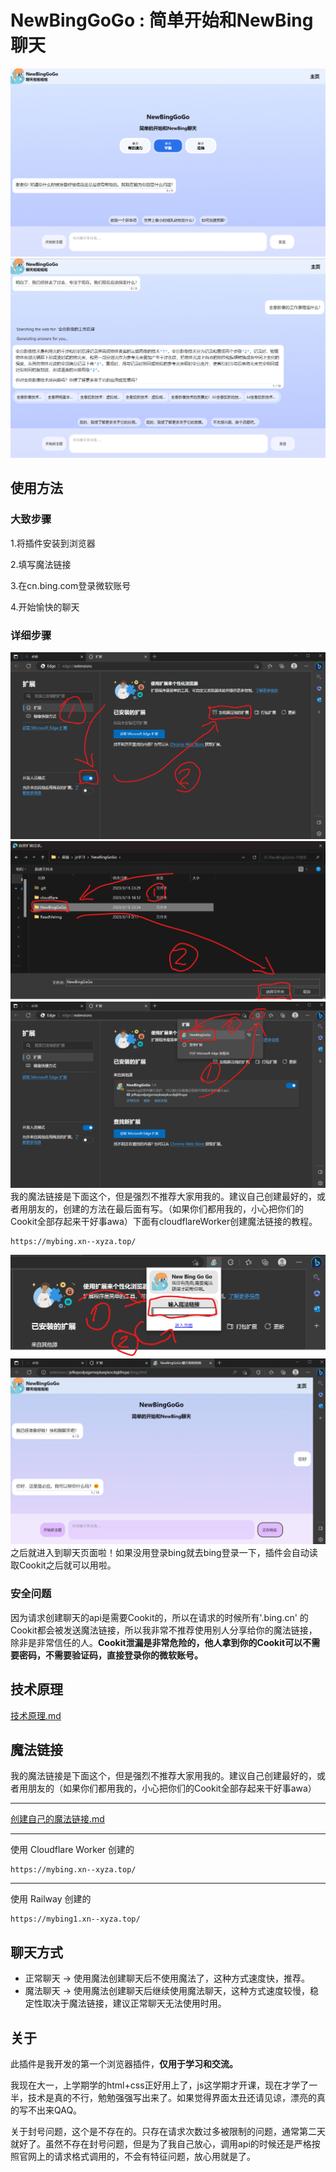 # NewBingGoGo : 简单开始和NewBing聊天

![和newbing聊天的图片](./docs/img/1.png)
![和newbing聊天的图片](./docs/img/1.1.png)


## 使用方法

### 大致步骤
1.将插件安装到浏览器

2.填写魔法链接

3.在cn.bing.com登录微软账号

4.开始愉快的聊天

### 详细步骤
![](./docs/img/4.png)
![](./docs/img/5.png)
![](./docs/img/6.png)
我的魔法链接是下面这个，但是强烈不推荐大家用我的。建议自己创建最好的，或者用朋友的，创建的方法在最后面有写。（如果你们都用我的，小心把你们的Cookit全部存起来干好事awa）下面有cloudflareWorker创建魔法链接的教程。
~~~
https://mybing.xn--xyza.top/
~~~
![](./docs/img/7.png)
![](./docs/img/8.png)
之后就进入到聊天页面啦！如果没用登录bing就去bing登录一下，插件会自动读取Cookit之后就可以用啦。


### 安全问题
因为请求创建聊天的api是需要Cookit的，所以在请求的时候所有'.bing.cn' 的Cookit都会被发送魔法链接，所以我非常不推荐使用别人分享给你的魔法链接，除非是非常信任的人。**Cookit泄漏是非常危险的，他人拿到你的Cookit可以不需要密码，不需要验证码，直接登录你的微软账号。**


## 技术原理

[技术原理.md](./docs/%E6%8A%80%E6%9C%AF%E5%8E%9F%E7%90%86.md)


## 魔法链接
我的魔法链接是下面这个，但是强烈不推荐大家用我的。建议自己创建最好的，或者用朋友的（如果你们都用我的，小心把你们的Cookit全部存起来干好事awa）

---
[创建自己的魔法链接.md](./docs/%E5%88%9B%E5%BB%BA%E8%87%AA%E5%B7%B1%E7%9A%84%E9%AD%94%E6%B3%95%E9%93%BE%E6%8E%A5.md)

---
使用 Cloudflare Worker 创建的
~~~
https://mybing.xn--xyza.top/
~~~

---
使用 Railway 创建的
~~~
https://mybing1.xn--xyza.top/
~~~



## 聊天方式
- 正常聊天 -> 使用魔法创建聊天后不使用魔法了，这种方式速度快，推荐。
- 魔法聊天 -> 使用魔法创建聊天后继续使用魔法聊天，这种方式速度较慢，稳定性取决于魔法链接，建议正常聊天无法使用时用。

## 关于

此插件是我开发的第一个浏览器插件，**仅用于学习和交流。**

我现在大一，上学期学的html+css正好用上了，js这学期才开课，现在才学了一半，技术是真的不行，勉勉强强写出来了。如果觉得界面太丑还请见谅，漂亮的真的写不出来QAQ。

关于封号问题，这个是不存在的。只存在请求次数过多被限制的问题，通常第二天就好了。虽然不存在封号问题，但是为了我自己放心，调用api的时候还是严格按照官网上的请求格式调用的，不会有特征问题，放心用就是了。


